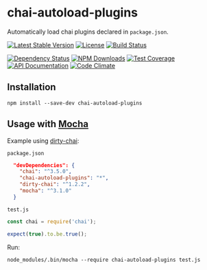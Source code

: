 chai-autoload-plugins
=====================

Automatically load chai plugins declared in `package.json`.

[![Latest Stable Version](https://img.shields.io/npm/v/chai-autoload-plugins.svg)](https://www.npmjs.com/package/chai-autoload-plugins)
[![License](https://img.shields.io/npm/l/chai-autoload-plugins.svg)](https://www.npmjs.com/package/chai-autoload-plugins)
[![Build Status](https://img.shields.io/travis/amercier/chai-autoload-plugins/master.svg)](https://travis-ci.org/amercier/chai-autoload-plugins)

[![Dependency Status](http://img.shields.io/gemnasium/amercier/chai-autoload-plugins.svg)](https://gemnasium.com/amercier/chai-autoload-plugins)
[![NPM Downloads](https://img.shields.io/npm/dm/chai-autoload-plugins.svg)](https://www.npmjs.com/package/chai-autoload-plugins)
[![Test Coverage](https://img.shields.io/codecov/c/github/amercier/chai-autoload-plugins/master.svg)](https://codecov.io/github/amercier/chai-autoload-plugins?branch=master)
[![API Documentation](https://doc.esdoc.org/github.com/amercier/chai-autoload-plugins/badge.svg)](https://doc.esdoc.org/github.com/amercier/chai-autoload-plugins/)
[![Code Climate](https://img.shields.io/codeclimate/github/amercier/chai-autoload-plugins.svg)](https://codeclimate.com/github/amercier/chai-autoload-plugins)


Installation
------------

    npm install --save-dev chai-autoload-plugins

Usage with [Mocha](https://www.npmjs.com/package/mocha)
----------------

Example using [dirty-chai](https://www.npmjs.com/package/dirty-chai):

`package.json`

```json
  "devDependencies": {
    "chai": "^3.5.0",
    "chai-autoload-plugins": "*",
    "dirty-chai": "^1.2.2",
    "mocha": "^3.1.0"
  }
```

`test.js`

```js
const chai = require('chai');

expect(true).to.be.true();
```

Run:

```
node_modules/.bin/mocha --require chai-autoload-plugins test.js
```
